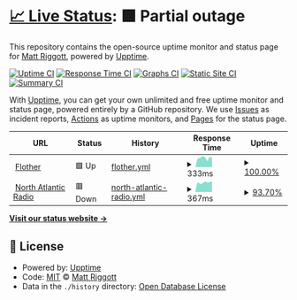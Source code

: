 # [📈 Live Status](https://flother.github.io/upptime): <!--live status--> **🟧 Partial outage**

This repository contains the open-source uptime monitor and status page for [Matt Riggott](https://flother.is/), powered by [Upptime](https://github.com/upptime/upptime).

[![Uptime CI](https://github.com/koj-co/upptime/workflows/Uptime%20CI/badge.svg)](https://github.com/koj-co/upptime/actions?query=workflow%3A%22Uptime+CI%22)
[![Response Time CI](https://github.com/koj-co/upptime/workflows/Response%20Time%20CI/badge.svg)](https://github.com/koj-co/upptime/actions?query=workflow%3A%22Response+Time+CI%22)
[![Graphs CI](https://github.com/koj-co/upptime/workflows/Graphs%20CI/badge.svg)](https://github.com/koj-co/upptime/actions?query=workflow%3A%22Graphs+CI%22)
[![Static Site CI](https://github.com/koj-co/upptime/workflows/Static%20Site%20CI/badge.svg)](https://github.com/koj-co/upptime/actions?query=workflow%3A%22Static+Site+CI%22)
[![Summary CI](https://github.com/koj-co/upptime/workflows/Summary%20CI/badge.svg)](https://github.com/koj-co/upptime/actions?query=workflow%3A%22Summary+CI%22)

With [Upptime](https://upptime.js.org), you can get your own unlimited and free uptime monitor and status page, powered entirely by a GitHub repository. We use [Issues](https://github.com/flother/upptime/issues) as incident reports, [Actions](https://github.com/flother/upptime/actions) as uptime monitors, and [Pages](https://flother.github.io/upptime) for the status page.

<!--start: status pages-->
<!-- This summary is generated by Upptime (https://github.com/upptime/upptime) -->
<!-- Do not edit this manually, your changes will be overwritten -->
<!-- prettier-ignore -->
| URL | Status | History | Response Time | Uptime |
| --- | ------ | ------- | ------------- | ------ |
| <img alt="" src="https://www.flother.is/favicon.ico" height="13"> [Flother](https://www.flother.is) | 🟩 Up | [flother.yml](https://github.com/flother/upptime/commits/master/history/flother.yml) | <details><summary><img alt="Response time graph" src="./graphs/flother/response-time-week.png" height="20"> 333ms</summary><br><a href="https://flother.github.io/upptime/history/flother"><img alt="Response time 323" src="https://img.shields.io/endpoint?url=https%3A%2F%2Fraw.githubusercontent.com%2Fflother%2Fupptime%2Fmaster%2Fapi%2Fflother%2Fresponse-time.json"></a><br><a href="https://flother.github.io/upptime/history/flother"><img alt="24-hour response time 360" src="https://img.shields.io/endpoint?url=https%3A%2F%2Fraw.githubusercontent.com%2Fflother%2Fupptime%2Fmaster%2Fapi%2Fflother%2Fresponse-time-day.json"></a><br><a href="https://flother.github.io/upptime/history/flother"><img alt="7-day response time 333" src="https://img.shields.io/endpoint?url=https%3A%2F%2Fraw.githubusercontent.com%2Fflother%2Fupptime%2Fmaster%2Fapi%2Fflother%2Fresponse-time-week.json"></a><br><a href="https://flother.github.io/upptime/history/flother"><img alt="30-day response time 323" src="https://img.shields.io/endpoint?url=https%3A%2F%2Fraw.githubusercontent.com%2Fflother%2Fupptime%2Fmaster%2Fapi%2Fflother%2Fresponse-time-month.json"></a><br><a href="https://flother.github.io/upptime/history/flother"><img alt="1-year response time 323" src="https://img.shields.io/endpoint?url=https%3A%2F%2Fraw.githubusercontent.com%2Fflother%2Fupptime%2Fmaster%2Fapi%2Fflother%2Fresponse-time-year.json"></a></details> | <details><summary><a href="https://flother.github.io/upptime/history/flother">100.00%</a></summary><a href="https://flother.github.io/upptime/history/flother"><img alt="All-time uptime 100.00%" src="https://img.shields.io/endpoint?url=https%3A%2F%2Fraw.githubusercontent.com%2Fflother%2Fupptime%2Fmaster%2Fapi%2Fflother%2Fuptime.json"></a><br><a href="https://flother.github.io/upptime/history/flother"><img alt="24-hour uptime 100.00%" src="https://img.shields.io/endpoint?url=https%3A%2F%2Fraw.githubusercontent.com%2Fflother%2Fupptime%2Fmaster%2Fapi%2Fflother%2Fuptime-day.json"></a><br><a href="https://flother.github.io/upptime/history/flother"><img alt="7-day uptime 100.00%" src="https://img.shields.io/endpoint?url=https%3A%2F%2Fraw.githubusercontent.com%2Fflother%2Fupptime%2Fmaster%2Fapi%2Fflother%2Fuptime-week.json"></a><br><a href="https://flother.github.io/upptime/history/flother"><img alt="30-day uptime 100.00%" src="https://img.shields.io/endpoint?url=https%3A%2F%2Fraw.githubusercontent.com%2Fflother%2Fupptime%2Fmaster%2Fapi%2Fflother%2Fuptime-month.json"></a><br><a href="https://flother.github.io/upptime/history/flother"><img alt="1-year uptime 100.00%" src="https://img.shields.io/endpoint?url=https%3A%2F%2Fraw.githubusercontent.com%2Fflother%2Fupptime%2Fmaster%2Fapi%2Fflother%2Fuptime-year.json"></a></details>
| <img alt="" src="https://favicons.githubusercontent.com/www.northatlanticradio.com" height="13"> [North Atlantic Radio](https://www.northatlanticradio.com) | 🟥 Down | [north-atlantic-radio.yml](https://github.com/flother/upptime/commits/master/history/north-atlantic-radio.yml) | <details><summary><img alt="Response time graph" src="./graphs/north-atlantic-radio/response-time-week.png" height="20"> 367ms</summary><br><a href="https://flother.github.io/upptime/history/north-atlantic-radio"><img alt="Response time 455" src="https://img.shields.io/endpoint?url=https%3A%2F%2Fraw.githubusercontent.com%2Fflother%2Fupptime%2Fmaster%2Fapi%2Fnorth-atlantic-radio%2Fresponse-time.json"></a><br><a href="https://flother.github.io/upptime/history/north-atlantic-radio"><img alt="24-hour response time 593" src="https://img.shields.io/endpoint?url=https%3A%2F%2Fraw.githubusercontent.com%2Fflother%2Fupptime%2Fmaster%2Fapi%2Fnorth-atlantic-radio%2Fresponse-time-day.json"></a><br><a href="https://flother.github.io/upptime/history/north-atlantic-radio"><img alt="7-day response time 367" src="https://img.shields.io/endpoint?url=https%3A%2F%2Fraw.githubusercontent.com%2Fflother%2Fupptime%2Fmaster%2Fapi%2Fnorth-atlantic-radio%2Fresponse-time-week.json"></a><br><a href="https://flother.github.io/upptime/history/north-atlantic-radio"><img alt="30-day response time 455" src="https://img.shields.io/endpoint?url=https%3A%2F%2Fraw.githubusercontent.com%2Fflother%2Fupptime%2Fmaster%2Fapi%2Fnorth-atlantic-radio%2Fresponse-time-month.json"></a><br><a href="https://flother.github.io/upptime/history/north-atlantic-radio"><img alt="1-year response time 455" src="https://img.shields.io/endpoint?url=https%3A%2F%2Fraw.githubusercontent.com%2Fflother%2Fupptime%2Fmaster%2Fapi%2Fnorth-atlantic-radio%2Fresponse-time-year.json"></a></details> | <details><summary><a href="https://flother.github.io/upptime/history/north-atlantic-radio">93.70%</a></summary><a href="https://flother.github.io/upptime/history/north-atlantic-radio"><img alt="All-time uptime 82.91%" src="https://img.shields.io/endpoint?url=https%3A%2F%2Fraw.githubusercontent.com%2Fflother%2Fupptime%2Fmaster%2Fapi%2Fnorth-atlantic-radio%2Fuptime.json"></a><br><a href="https://flother.github.io/upptime/history/north-atlantic-radio"><img alt="24-hour uptime 55.91%" src="https://img.shields.io/endpoint?url=https%3A%2F%2Fraw.githubusercontent.com%2Fflother%2Fupptime%2Fmaster%2Fapi%2Fnorth-atlantic-radio%2Fuptime-day.json"></a><br><a href="https://flother.github.io/upptime/history/north-atlantic-radio"><img alt="7-day uptime 93.70%" src="https://img.shields.io/endpoint?url=https%3A%2F%2Fraw.githubusercontent.com%2Fflother%2Fupptime%2Fmaster%2Fapi%2Fnorth-atlantic-radio%2Fuptime-week.json"></a><br><a href="https://flother.github.io/upptime/history/north-atlantic-radio"><img alt="30-day uptime 82.91%" src="https://img.shields.io/endpoint?url=https%3A%2F%2Fraw.githubusercontent.com%2Fflother%2Fupptime%2Fmaster%2Fapi%2Fnorth-atlantic-radio%2Fuptime-month.json"></a><br><a href="https://flother.github.io/upptime/history/north-atlantic-radio"><img alt="1-year uptime 82.91%" src="https://img.shields.io/endpoint?url=https%3A%2F%2Fraw.githubusercontent.com%2Fflother%2Fupptime%2Fmaster%2Fapi%2Fnorth-atlantic-radio%2Fuptime-year.json"></a></details>

<!--end: status pages-->

[**Visit our status website →**](https://flother.github.io/upptime)

## 📄 License

- Powered by: [Upptime](https://github.com/upptime/upptime)
- Code: [MIT](./LICENSE) © [Matt Riggott](https://flother.is/)
- Data in the `./history` directory: [Open Database License](https://opendatacommons.org/licenses/odbl/1-0/)
